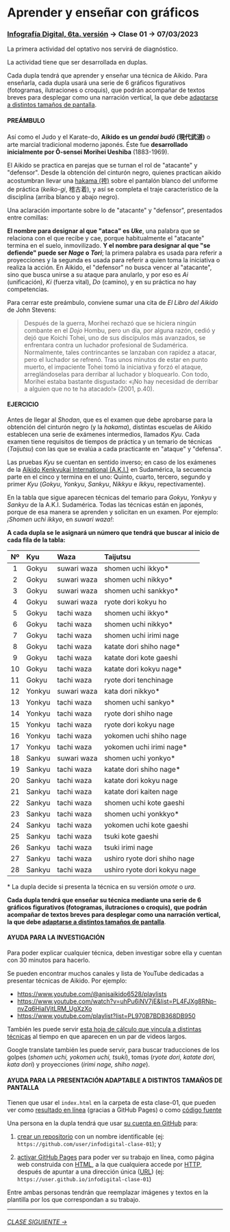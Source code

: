 # Aprender y enseñar con gráficos

### [Infografía Digital, 6ta. versión](https://github.com/profesorfaco/dno075-2023-1#readme) → Clase 01 → 07/03/2023

La primera actividad del optativo nos servirá de diagnóstico. 

La actividad tiene que ser desarrollada en duplas. 

Cada dupla tendrá que aprender y enseñar una técnica de Aikido. Para enseñarla, cada dupla usará una serie de 6 gráficos figurativos (fotogramas, ilutraciones o croquis), que podrán acompañar de textos breves para desplegar como una narración vertical, la que debe [adaptarse a distintos tamaños de pantalla](https://profesorfaco.github.io/dno075-2023-1/clase-01/).

#### PREÁMBULO

Así como el Judo y el Karate-do, **Aikido es un *gendai budō* (現代武道)** o arte marcial tradicional moderno japonés. Éste fue **desarrollado inicialmente por Ō-sensei Morihei Ueshiba** (1883-1969).

El Aikido se practica en parejas que se turnan el rol de "atacante" y "defensor". Desde la obtención del cinturón negro, quienes practican aikido acostumbran llevar una [hakama (袴)](https://es.wikipedia.org/wiki/Hakama) sobre el pantalón blanco del uniforme de práctica (*keiko-gi*, 稽古着), y así se completa el traje característico de la disciplina (arriba blanco y abajo negro).

Una aclaración importante sobre lo de "atacante" y "defensor", presentados entre comillas: 

**El nombre para designar al que "ataca" es *Uke***, una palabra que se relaciona con el que recibe y cae, porque habitualmente el "atacante" termina en el suelo, inmovilizado. **Y el nombre para designar al que "se defiende" puede ser *Nage* o *Tori***; la primera palabra es usada para referir a proyecciones y la segunda es usada para referir a quien toma la iniciativa o realiza la acción. En Aikido, el "defensor" no busca vencer al "atacante", sino que busca unirse a su ataque para anularlo, y por eso es *Ai* (unificación), *Ki* (fuerza vital), *Do* (camino), y en su práctica no hay competencias.

Para cerrar este preámbulo, conviene sumar una cita de *El Libro del Aikido* de John Stevens:

> Después de la guerra, Morihei rechazó que se hiciera ningún combante en el *Dojo* Hombu, pero un día, por alguna razón, cedió y dejó que Koichi Tohei, uno de sus discípulos más avanzados, se enfrentara contra un luchador profesional de Sudamérica. Normalmente, tales contrincantes se lanzaban con rapidez a atacar, pero el luchador se refrenó. Tras unos minutos de estar en punto muerto, el impaciente Tohei tomó la iniciativa y forzó el ataque, arreglándoselas para derribar al luchador y bloquearlo. Con todo, Morihei estaba bastante disgustado: «¡No hay necesidad de derribar a alguien que no te ha atacado!» (2001, p.40).

#### EJERCICIO

Antes de llegar al *Shodan*, que es el examen que debe aprobarse para la obtención del cinturón negro (y la *hakama*), distintas escuelas de Aikido establecen una serie de exámenes intermedios, llamados *Kyu*. Cada examen tiene requisitos de tiempos de práctica y un temario de técnicas (*Taijutsu*) con las que se evalúa a cada practicante en "ataque" y "defensa".

Las pruebas *Kyu* se cuentan en sentido inverso; en caso de los exámenes de la [Aikido Kenkyukai International (A.K.I.)](https://en.wikipedia.org/wiki/Yoshinobu_Takeda_(Aikido)) en Sudamérica, la secuencia parte en el cinco y termina en el uno: Quinto, cuarto, tercero, segundo y primer *Kyu* (*Gokyu*, *Yonkyu*, *Sankyu*, *Nikkyu* e *Ikkyu*, repectivamente). 

En la tabla que sigue aparecen técnicas del temario para *Gokyu*, *Yonkyu* y *Sankyu* de la A.K.I. Sudamérica. Todas las técnicas están en japonés, porque de esa manera se aprenden y solicitan en un examen. Por ejemplo: *¡Shomen uchi ikkyo*, en *suwari waza!*:

**A cada dupla se le asignará un número que tendrá que buscar al inicio de cada fila de la tabla:**

| Nº | Kyu              | Waza        | Taijutsu |
|:----:|:---------------|:------------|:------------------|
| 1 |  Gokyu | suwari waza | shomen uchi ikkyo*  |
| 2 |  Gokyu | suwari waza | shomen uchi nikkyo*  |
| 3 |  Gokyu | suwari waza | shomen uchi sankkyo* |
| 4 |  Gokyu | suwari waza | ryote dori kokyu ho |
| 5 |  Gokyu | tachi waza | shomen uchi ikkyo* |
| 6 |  Gokyu | tachi waza | shomen uchi nikkyo* |
| 7 |  Gokyu | tachi waza | shomen uchi irimi nage |
| 8 |  Gokyu | tachi waza | katate dori shiho nage* |
| 9 |  Gokyu | tachi waza | katate dori kote gaeshi |
| 10 |  Gokyu | tachi waza | katate dori kokyu nage* |
| 11 |  Gokyu | tachi waza | ryote dori tenchinage |
| 12 |  Yonkyu | suwari waza | kata dori nikkyo* |
| 13 |  Yonkyu | tachi waza | shomen uchi sankyo* |
| 14 |  Yonkyu | tachi waza | ryote dori shiho nage |
| 15 |  Yonkyu | tachi waza | ryote dori kokyu nage |
| 16 |  Yonkyu | tachi waza | yokomen uchi shiho nage |
| 17 |  Yonkyu | tachi waza | yokomen uchi irimi nage* |
| 18 |  Sankyu | suwari waza | shomen uchi yonkyo* |
| 19 |  Sankyu | tachi waza | katate dori shiho nage* |
| 20 |  Sankyu | tachi waza | katate dori kokyu nage |
| 21 |  Sankyu | tachi waza | katate dori kaiten nage |
| 22 |  Sankyu | tachi waza | shomen uchi kote gaeshi |
| 23 |  Sankyu | tachi waza | shomen uchi yonkkyo* |
| 24 |  Sankyu | tachi waza | yokomen uchi kote gaeshi  |
| 25 |  Sankyu | tachi waza | tsuki kote gaeshi  |
| 26 |  Sankyu | tachi waza | tsuki irimi nage  |
| 27 |  Sankyu | tachi waza | ushiro ryote dori shiho nage  |
| 28 |  Sankyu | tachi waza | ushiro ryote dori kokyu nage   |

\* La dupla decide si presenta la técnica en su versión *omote* o *ura*.

**Cada dupla tendrá que enseñar su técnica mediante una serie de 6 gráficos figurativos (fotogramas, ilutraciones o croquis), que podrán acompañar de textos breves para desplegar como una narración vertical, la que debe [adaptarse a distintos tamaños de pantalla](https://profesorfaco.github.io/dno075-2023-1/clase-01/)**.

#### AYUDA PARA LA INVESTIGACIÓN

Para poder explicar cualquier técnica, deben investigar sobre ella y cuentan con 30 minutos para hacerlo.

Se pueden encontrar muchos canales y lista de YouTube dedicadas a presentar técnicas de Aikido. Por ejemplo: 

- https://www.youtube.com/@anisaikido6528/playlists
- https://www.youtube.com/watch?v=uhPu6iNV7jE&list=PL4FJXg8RNp-nvZq6HiaIVjtLRM_UgXzXo
- https://www.youtube.com/playlist?list=PL970B7BDB368DB950

También les puede servir [esta hoja de cálculo que vincula a distintas técnicas](https://docs.google.com/spreadsheets/d/1KYmYt34Y5WRjDo-g40Xu4Oe5VZwdoMvO_B5pUhIBc_M/edit?usp=sharing) al tiempo en que aparecen en un par de videos largos.

Google translate también les puede servir, para buscar traducciones de los golpes (*shomen uchi, yokomen uchi, tsuki*), tomas (*ryote dori, katate dori, kata dori*) y proyecciones (*irimi nage, shiho nage*).

#### AYUDA PARA LA PRESENTACIÓN ADAPTABLE A DISTINTOS TAMAÑOS DE PANTALLA

Tienen que usar el `index.html` en la carpeta de esta clase-01, que pueden ver como [resultado en línea](https://profesorfaco.github.io/dno075-2023-1/clase-01/) (gracias a GitHub Pages) o como [código fuente](https://github.com/profesorfaco/dno075-2023-1/blob/main/clase-01/index.html)

Una persona en la dupla tendrá que usar [su cuenta en GitHub](https://github.com/) para:

1. [crear un repositorio](https://docs.github.com/es/get-started/quickstart/create-a-repo) con un nombre identificable (ej: `https://github.com/user/infodigital-clase-01`); y

2. [activar GitHub Pages](https://docs.github.com/es/pages/getting-started-with-github-pages/configuring-a-publishing-source-for-your-github-pages-site) para poder ver su trabajo en línea, como página web construida con [HTML](https://developer.mozilla.org/es/docs/Learn/HTML/Introduction_to_HTML/Getting_started), a la que cualquiera accede por [HTTP](https://es.wikipedia.org/wiki/Protocolo_de_transferencia_de_hipertexto), después de apuntar a una dirección única ([URL](https://es.wikipedia.org/wiki/Localizador_de_recursos_uniforme)) (ej: `https://user.github.io/infodigital-clase-01`)

Entre ambas personas tendrán que reemplazar imágenes y textos en la plantilla por los que correspondan a su trabajo.


- - - - - - - 

###### [CLASE SIGUIENTE →](https://github.com/profesorfaco/dno075-2023-1/tree/main/clase-02) 
